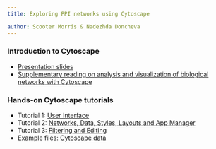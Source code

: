 ```yaml
---
title: Exploring PPI networks using Cytoscape

author: Scooter Morris & Nadezhda Doncheva 
---
```


### Introduction to Cytoscape
- [Presentation slides](./2015_Cytoscape_3.2_Tutorial_v2.pdf)
- [Supplementary reading on analysis and visualization of biological networks with Cytoscape](./Analysis_and_Visualization_of_Biological_Networks_with_Cytoscape_v10.pdf)


### Hands-on Cytoscape tutorials
- Tutorial 1: [User Interface](./Tutorial1_User_Interface.pdf)
- Tutorial 2: [Networks, Data, Styles, Layouts and App Manager](./Tutorial2_Networks_Data_Styles_Layouts_and_App_Manager.pdf)
- Tutorial 3: [Filtering and Editing](./Tutorial3_Filtering_and_Editing.pdf)
- Example files: [Cytoscape data](./CytoscapeData.zip)
